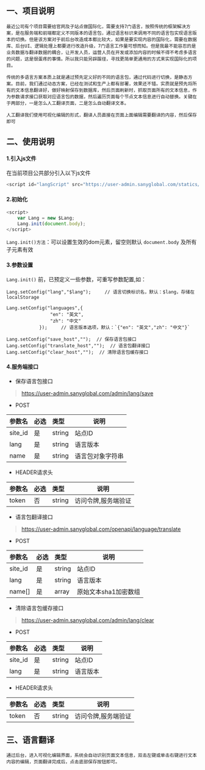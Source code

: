 ## 一、项目说明

    最近公司有个项目需要给官网及子站点做国际化，需要支持7门语言，按照传统的框架解决方案，是在服务端和前端都定义不同版本的语言包，通过语言标识来调用不同的语言包实现语言版本的切换。但是该方案对于前后台改造成本都比较大，如果是要实现内容的国际化，需要在数据库、后台UI、逻辑处理上都要进行改造升级，7门语言工作量可想而知。但是我最不能容忍的是业务数据与翻译数据的耦合，让开发人员，运营人员在开发或添加内容的时候不得不考虑多语言的问题，这是很蛋疼的事情。所以我只能另辟蹊径，寻找更简单更通用的方式来实现国际化的项目。
	
	传统的多语言方案本质上就是通过预先定义好的不同的语言包，通过代码进行切换，是静态方案。目前，我们通过动态方案，已经在测试和生产上都有部署，效果还不错。实质就是预先将所有的文本信息翻译好，做好映射保存到数据库，然后页面刷新时，抓取页面所有的文本信息，作为参数请求接口获取对应语言包的数据，然后遍历页面每个节点文本信息进行自动替换。关键在于两部分，一是怎么人工翻译页面，二是怎么自动翻译文本。
	
	人工翻译我们使用可视化编辑的形式，翻译人员直接在页面上面编辑需要翻译的内容，然后保存即可


##  二、使用说明


#### 1.引入js文件
在当前项目公共部分引入以下js文件
```javascript
<script id="langScript" src="https://user-admin.sanyglobal.com/statics/js/language.js?siteid=202104201128546850"></script>
```

#### 2.初始化
```javascript
<script>
    var Lang = new $Lang;
    Lang.init(document.body);
</script>
```
`Lang.init()方法`：可以设置生效的dom元素，留空则默认 `document.body` 及所有子元素有效

#### 3.参数设置
`Lang.init()` 前，已预定义一些参数，可重写参数配置,如：
```
Lang.setConfig("lang","$lang");     // 语言切换标识名，默认：$lang，存储在localStorage

Lang.setConfig("languages",{
                "en": "英文",
                "zh": "中文"
            });     // 语言版本选项，默认：`{"en": "英文","zh": "中文"}`

Lang.setConfig("save_host","");  // 保存语言包接口
Lang.setConfig("translate_host","");  // 语言包翻译接口
Lang.setConfig("clear_host","");  // 清除语言包缓存接口
```

#### 4.服务端接口

- 保存语言包接口


> https://user-admin.sanyglobal.com/admin/lang/save

- POST

|参数名|必选|类型|说明|
|:----    |:---|:----- |-----   |
|site_id |是  |string |站点ID   |
|lang |是  |string | 语言版本    |
|name |是  |string | 语言包对象字符串    |

- HEADER请求头

|参数名|必选|类型|说明|
|:----    |:---|:----- |-----   |
|token |否  |string |访问令牌,服务端验证   |


- 语言包翻译接口

> https://user-admin.sanyglobal.com/openapi/language/translate

- POST

|参数名|必选|类型|说明|
|:----    |:---|:----- |-----   |
|site_id |是  |string |站点ID   |
|lang |是  |string | 语言版本    |
|name[] |是  |array | 原始文本sha1加密数组    |

- 清除语言包缓存接口

> https://user-admin.sanyglobal.com/admin/lang/clear

- POST

|参数名|必选|类型|说明|
|:----    |:---|:----- |-----   |
|site_id |是  |string |站点ID   |
|lang |是  |string | 语言版本    |

- HEADER请求头

|参数名|必选|类型|说明|
|:----    |:---|:----- |-----   |
|token |否  |string |访问令牌,服务端验证   |

## 三、语言翻译

    通过后台，进入可视化编辑界面，系统会自动识别页面文本信息，双击左键或单击右键进行文本内容的编辑，页面翻译完成后，点击底部保存按钮即可。
